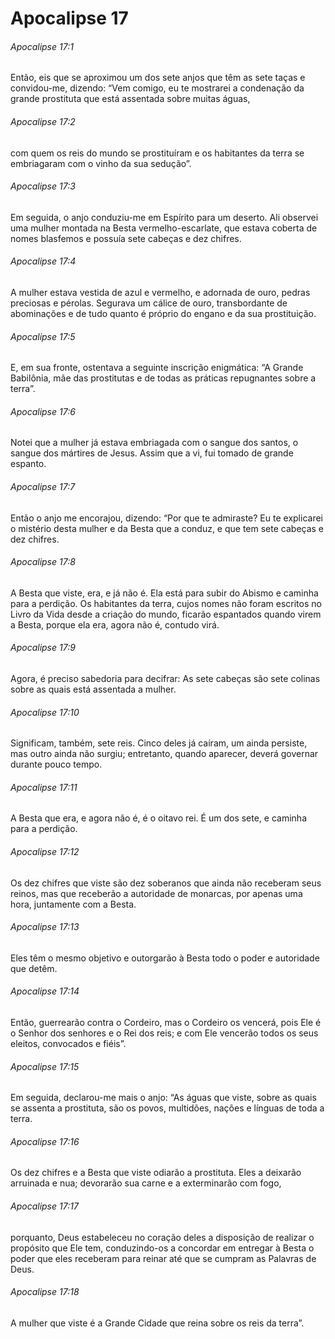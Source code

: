 # Apocalipse 17

###### Apocalipse 17:1

Então, eis que se aproximou um dos sete anjos que têm as sete taças e convidou-me, dizendo: “Vem comigo, eu te mostrarei a condenação da grande prostituta que está assentada sobre muitas águas,

###### Apocalipse 17:2

com quem os reis do mundo se prostituíram e os habitantes da terra se embriagaram com o vinho da sua sedução”.

###### Apocalipse 17:3

Em seguida, o anjo conduziu-me em Espírito para um deserto. Ali observei uma mulher montada na Besta vermelho-escarlate, que estava coberta de nomes blasfemos e possuía sete cabeças e dez chifres.

###### Apocalipse 17:4

A mulher estava vestida de azul e vermelho, e adornada de ouro, pedras preciosas e pérolas. Segurava um cálice de ouro, transbordante de abominações e de tudo quanto é próprio do engano e da sua prostituição.

###### Apocalipse 17:5

E, em sua fronte, ostentava a seguinte inscrição enigmática: “A Grande Babilônia, mãe das prostitutas e de todas as práticas repugnantes sobre a terra”.

###### Apocalipse 17:6

Notei que a mulher já estava embriagada com o sangue dos santos, o sangue dos mártires de Jesus. Assim que a vi, fui tomado de grande espanto.

###### Apocalipse 17:7

Então o anjo me encorajou, dizendo: “Por que te admiraste? Eu te explicarei o mistério desta mulher e da Besta que a conduz, e que tem sete cabeças e dez chifres.

###### Apocalipse 17:8

A Besta que viste, era, e já não é. Ela está para subir do Abismo e caminha para a perdição. Os habitantes da terra, cujos nomes não foram escritos no Livro da Vida desde a criação do mundo, ficarão espantados quando virem a Besta, porque ela era, agora não é, contudo virá.

###### Apocalipse 17:9

Agora, é preciso sabedoria para decifrar: As sete cabeças são sete colinas sobre as quais está assentada a mulher.

###### Apocalipse 17:10

Significam, também, sete reis. Cinco deles já caíram, um ainda persiste, mas outro ainda não surgiu; entretanto, quando aparecer, deverá governar durante pouco tempo.

###### Apocalipse 17:11

A Besta que era, e agora não é, é o oitavo rei. É um dos sete, e caminha para a perdição.

###### Apocalipse 17:12

Os dez chifres que viste são dez soberanos que ainda não receberam seus reinos, mas que receberão a autoridade de monarcas, por apenas uma hora, juntamente com a Besta.

###### Apocalipse 17:13

Eles têm o mesmo objetivo e outorgarão à Besta todo o poder e autoridade que detêm.

###### Apocalipse 17:14

Então, guerrearão contra o Cordeiro, mas o Cordeiro os vencerá, pois Ele é o Senhor dos senhores e o Rei dos reis; e com Ele vencerão todos os seus eleitos, convocados e fiéis”.

###### Apocalipse 17:15

Em seguida, declarou-me mais o anjo: “As águas que viste, sobre as quais se assenta a prostituta, são os povos, multidões, nações e línguas de toda a terra.

###### Apocalipse 17:16

Os dez chifres e a Besta que viste odiarão a prostituta. Eles a deixarão arruinada e nua; devorarão sua carne e a exterminarão com fogo,

###### Apocalipse 17:17

porquanto, Deus estabeleceu no coração deles a disposição de realizar o propósito que Ele tem, conduzindo-os a concordar em entregar à Besta o poder que eles receberam para reinar até que se cumpram as Palavras de Deus.

###### Apocalipse 17:18

A mulher que viste é a Grande Cidade que reina sobre os reis da terra”.

